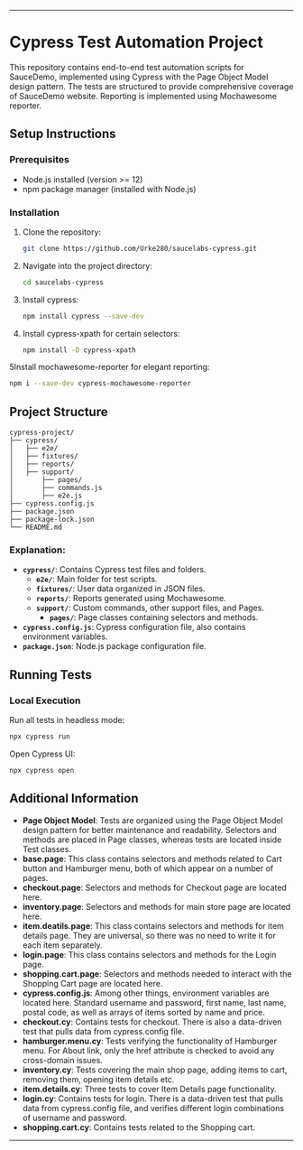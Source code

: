 
---

# Cypress Test Automation Project

This repository contains end-to-end test automation scripts for SauceDemo, implemented using Cypress 
with the Page Object Model design pattern. The tests are structured to provide comprehensive coverage 
of SauceDemo website. Reporting is implemented using Mochawesome reporter.

## Setup Instructions

### Prerequisites
- Node.js installed (version >= 12)
- npm package manager (installed with Node.js)

### Installation
1. Clone the repository:
   ```bash
   git clone https://github.com/Urke280/saucelabs-cypress.git
   ```
2. Navigate into the project directory:
   ```bash
   cd saucelabs-cypress
   ```
3. Install cypress:
   ```bash
   npm install cypress --save-dev
   ```
4. Install cypress-xpath for certain selectors:
   ```bash
   npm install -D cypress-xpath
   ```
5Install mochawesome-reporter for elegant reporting:
   ```bash
   npm i --save-dev cypress-mochawesome-reporter
   ```



   
## Project Structure

```
cypress-project/
├── cypress/                                                   
│   ├── e2e/
│   ├── fixtures/
│   ├── reports/
│   ├── support/
│       ├── pages/
│       ├── commands.js
│       ├── e2e.js
├── cypress.config.js
├── package.json
├── package-lock.json
└── README.md
```

### Explanation:
- **`cypress/`**: Contains Cypress test files and folders.
    - **`e2e/`**: Main folder for test scripts.
    - **`fixtures/`**: User data organized in JSON files.
    - **`reports/`**: Reports generated using Mochawesome.
    - **`support/`**: Custom commands, other support files, and Pages.
        - **`pages/`**: Page classes containing selectors and methods.
- **`cypress.config.js`**: Cypress configuration file, also contains environment variables.
- **`package.json`**: Node.js package configuration file.

## Running Tests

### Local Execution
Run all tests in headless mode:
```bash
npx cypress run
```

Open Cypress UI:
```bash
npx cypress open
```

## Additional Information

- **Page Object Model**: Tests are organized using the Page Object Model design pattern for better maintenance and readability.
  Selectors and methods are placed in Page classes, whereas tests are located
  inside Test classes.
- **base.page**: This class contains selectors and methods related to Cart button
  and Hamburger menu, both of which appear on a number of pages.
- **checkout.page**: Selectors and methods for Checkout page are located here.
- **inventory.page**: Selectors and methods for main store page are located here.
- **item.deatils.page**: This class contains selectors and methods for item details page. They are
  universal, so there was no need to write it for each item separately.
- **login.page**: This class contains selectors and methods for the Login page.
- **shopping.cart.page**: Selectors and methods needed to interact with the Shopping Cart page
  are located here.
- **cypress.config.js**: Among other things, environment variables are located here. Standard username and password,
  first name, last name, postal code, as well as arrays of items sorted by name and price.
- **checkout.cy**: Contains tests for checkout. There is also a data-driven test that pulls data from cypress.config file.
- **hamburger.menu.cy**: Tests verifying the functionality of Hamburger menu. For About link, only the href attribute is checked to avoid any
  cross-domain issues.
- **inventory.cy**: Tests covering the main shop page, adding items to cart, removing them, opening item details etc.
- **item.details.cy**: Three tests to cover Item Details page functionality.
- **login.cy**: Contains tests for login. There is a data-driven test that pulls data from cypress.config file, and verifies
  different login combinations of username and password.
- **shopping.cart.cy**: Contains tests related to the Shopping cart.
---

